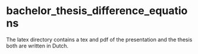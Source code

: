 # bachelor_thesis_difference_equations

The latex directory contains a tex and pdf of
the presentation and the thesis both are
written in Dutch.
